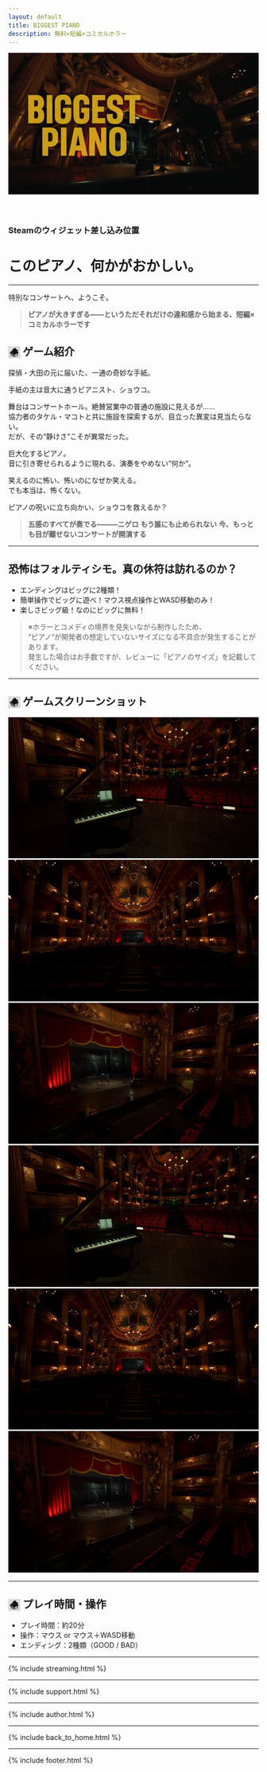 ```yaml
---
layout: default
title: BIGGEST PIANO
description: 無料×短編×コミカルホラー
---
```


<link rel="stylesheet" href="../assets/styles.css">
<link rel="icon" href="/biggest-piano/assets/favicon.png" type="image/png">

<header>
  <img src="assets/images/Event Cover.jpg" alt="Event Cover.jpg" style="width:100%; max-height: 400px; object-fit: cover;">
</header>

### Steamのウィジェット差し込み位置

# このピアノ、何かがおかしい。

---

特別なコンサートへ、ようこそ。

> **ピアノが大きすぎる——というただそれだけの違和感から始まる、短編×コミカルホラーです**

## <img src="assets/images/icon.png" alt="icon" style="width: 24px; height: 24px; vertical-align: middle;"> ゲーム紹介

探偵・大田の元に届いた、一通の奇妙な手紙。

手紙の主は音大に通うピアニスト、ショウコ。

舞台はコンサートホール。絶賛営業中の普通の施設に見えるが……  
協力者のタケル・マコトと共に施設を探索するが、目立った異変は見当たらない。  
だが、その“静けさ”こそが異常だった。

巨大化するピアノ。  
音に引き寄せられるように現れる、演奏をやめない“何か”。

笑えるのに怖い、怖いのになぜか笑える。  
でも本当は、怖くない。

ピアノの呪いに立ち向かい、ショウコを救えるか？

> **五感のすべてが奏でる———ニゲロ**
> **もう誰にも止められない**
> **今、もっとも目が離せないコンサートが開演する**

---

## 恐怖はフォルティシモ。真の休符は訪れるのか？

- エンディングはビッグに2種類！
- 簡単操作でビッグに遊べ！マウス視点操作とWASD移動のみ！
- 楽しさビッグ級！なのにビッグに無料！

> ※ホラーとコメディの境界を見失いながら制作したため、  
> “ピアノ”が開発者の想定していないサイズになる不具合が発生することがあります。  
> 発生した場合はお手数ですが、レビューに「ピアノのサイズ」を記載してください。

---

## <img src="assets/images/icon.png" alt="icon" style="width: 24px; height: 24px; vertical-align: middle;"> ゲームスクリーンショット

<div class="slider-container">
    <div class="slide active">
        <img src="assets/images/Screenshot00000.jpg" alt="スクリーンショット1">
    </div>
    <div class="slide">
        <img src="assets/images/Screenshot00001.jpg" alt="スクリーンショット2">
    </div>
    <div class="slide">
        <img src="assets/images/Screenshot00002.jpg" alt="スクリーンショット3">
    </div>
    <div class="thumbnail-nav">
        <img src="assets/images/Screenshot00000.jpg" alt="サムネイル1" onclick="showSlide(0)" class="active">
        <img src="assets/images/Screenshot00001.jpg" alt="サムネイル2" onclick="showSlide(1)">
        <img src="assets/images/Screenshot00002.jpg" alt="サムネイル3" onclick="showSlide(2)">
    </div>
</div>

<script src="/assets/js/slider.js"></script>

---

## <img src="assets/images/icon.png" alt="icon" style="width: 24px; height: 24px; vertical-align: middle;"> プレイ時間・操作

- プレイ時間：約20分
- 操作：マウス or マウス＋WASD移動
- エンディング：2種類（GOOD / BAD）

---

{% include streaming.html %}

---

{% include support.html %}

---

{% include author.html %}

---

{% include back_to_home.html %}

---

{% include footer.html %}
